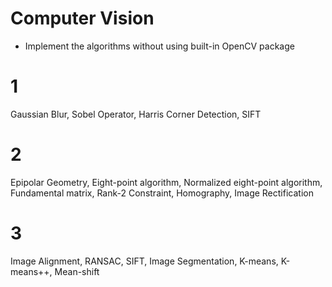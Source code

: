 # Computer Vision
- Implement the algorithms without using built-in OpenCV package
# 1 
Gaussian Blur, Sobel Operator, Harris Corner Detection, SIFT

# 2
Epipolar Geometry, Eight-point algorithm, Normalized eight-point algorithm, Fundamental matrix, Rank-2 Constraint, 
Homography, Image Rectification

# 3
Image Alignment, RANSAC, SIFT, Image Segmentation, K-means, K-means++, Mean-shift
